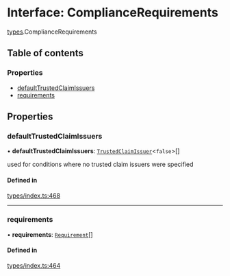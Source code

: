 # Interface: ComplianceRequirements

[types](../wiki/types).ComplianceRequirements

## Table of contents

### Properties

- [defaultTrustedClaimIssuers](../wiki/types.ComplianceRequirements#defaulttrustedclaimissuers)
- [requirements](../wiki/types.ComplianceRequirements#requirements)

## Properties

### defaultTrustedClaimIssuers

• **defaultTrustedClaimIssuers**: [`TrustedClaimIssuer`](../wiki/types.TrustedClaimIssuer)<``false``\>[]

used for conditions where no trusted claim issuers were specified

#### Defined in

[types/index.ts:468](https://github.com/PolymeshAssociation/polymesh-sdk/blob/339b7503/src/types/index.ts#L468)

___

### requirements

• **requirements**: [`Requirement`](../wiki/types.Requirement)[]

#### Defined in

[types/index.ts:464](https://github.com/PolymeshAssociation/polymesh-sdk/blob/339b7503/src/types/index.ts#L464)
